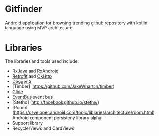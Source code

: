# Gitfinder

Android application for browsing trending github repository with kotlin language using MVP architecture

# Libraries

The libraries and tools used include:
* [RxJava](https://github.com/ReactiveX/RxJava) and [RxAndroid](https://github.com/ReactiveX/RxAndroid)
* [Retrofit](http://square.github.io/retrofit/) and [OkHttp](https://github.com/square/okhttp)
* [Dagger 2](http://google.github.io/dagger/)
* [Timber] (https://github.com/JakeWharton/timber)
* [Glide](https://github.com/bumptech/glide)
* [EventBus](https://github.com/greenrobot/EventBus) event bus
* [Stetho] (http://facebook.github.io/stetho/)
* [Room] (https://developer.android.com/topic/libraries/architecture/room.html) Android component persisteny library alpha
* Support library
* RecyclerViews and CardViews
